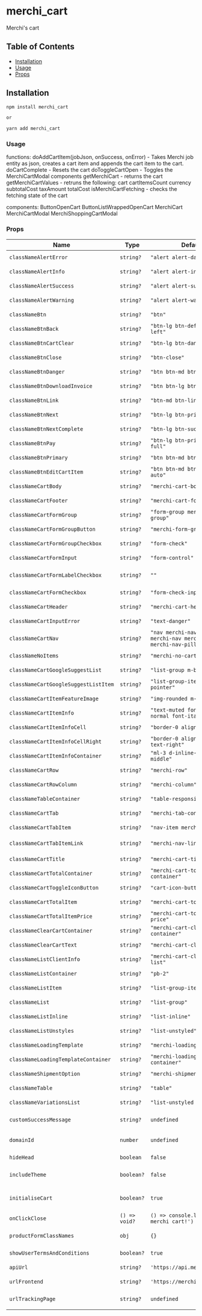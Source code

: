 # merchi_cart
Merchi's cart


## Table of Contents

- [Installation](#installation)
- [Usage](#usage)
- [Props](#props)

## Installation

```bash
npm install merchi_cart

or

yarn add merchi_cart
```

### Usage
  functions:
  doAddCartItem(jobJson, onSuccess, onError) - Takes Merchi job entity as json, creates a cart item and appends the cart item to the cart.
  doCartComplete - Resets the cart
  doToggleCartOpen - Toggles the MerchiCartModal components
  getMerchiCart - returns the cart
  getMerchiCartValues - retruns the following:
    cart
    cartItemsCount
    currency
    subtotalCost
    taxAmount
    totalCost
  isMerchiCartFetching - checks the fetching state of the cart

  components:
  ButtonOpenCart
  ButtonListWrappedOpenCart
  MerchiCart
  MerchiCartModal
  MerchiShoppingCartModal


### Props

| Name                                          | Type       | Default                                                                     | Description                           |
|-----------------------------------------------|------------|-----------------------------------------------------------------------------|---------------------------------------|
| `classNameAlertError`                         | `string?`  | `"alert alert-danger"`                                                      | `Class for alert error`               |
| `classNameAlertInfo`                          | `string?`  | `"alert alert-info"`                                                        | `Class for alert info`                |
| `classNameAlertSuccess`                       | `string?`  | `"alert alert-success"`                                                     | `Class for alert success`             |
| `classNameAlertWarning`                       | `string?`  | `"alert alert-warning"`                                                     | `Class for alert warning`             |
| `classNameBtn`                                | `string?`  | `"btn"`                                                                     | `Base class for button elements`      |
| `classNameBtnBack`                            | `string?`  | `"btn-lg btn-default pull-left"`                                            | `Class for back button`               |
| `classNameBtnCartClear`                       | `string?`  | `"btn-lg btn-danger mr-auto"`                                               | `Class for clear cart button`         |
| `classNameBtnClose`                           | `string?`  | `"btn-close"`                                                               | `Class for close button element`      |
| `classNameBtnDanger`                          | `string?`  | `"btn btn-md btn-danger"`                                                   | `Class for button danger element`     |
| `classNameBtnDownloadInvoice`                 | `string?`  | `"btn btn-lg btn-primary"`                                                  | `Class for button download element`   |
| `classNameBtnLink`                            | `string?`  | `"btn-md btn-link"`                                                         | `Class for link button elements`      |
| `classNameBtnNext`                            | `string?`  | `"btn-lg btn-primary"`                                                      | `Class for next button`               |
| `classNameBtnNextComplete`                    | `string?`  | `"btn-lg btn-success"`                                                      | `Class for next button completed`     |
| `classNameBtnPay`                             | `string?`  | `"btn-lg btn-primary width-full"`                                           | `Class for pay button completed`      |
| `classNameBtnPrimary`                         | `string?`  | `"btn btn-md btn-primary"`                                                  | `Class for edit cart item button`     |
| `classNameBtnEditCartItem`                    | `string?`  | `"btn btn-md btn-primary ml-auto"`                                          | `Class for primary button completed`  |
| `classNameCartBody`                           | `string?`  | `"merchi-cart-body"`                                                        | `Class for cart body container`       |
| `classNameCartFooter`                         | `string?`  | `"merchi-cart-footer"`                                                      | `Class for cart footer container`     |
| `classNameCartFormGroup`                      | `string?`  | `"form-group merchi-form-group"`                                            | `Class for form group element`        |
| `classNameCartFormGroupButton`                | `string?`  | `"merchi-form-group-button"`                                                | `Class for form group button`         |
| `classNameCartFormGroupCheckbox`              | `string?`  | `"form-check"`                                                              | `Class for form group checkbox`       |
| `classNameCartFormInput`                      | `string?`  | `"form-control"`                                                            | `Class for form input`                |
| `classNameCartFormLabelCheckbox`              | `string?`  | `""`                                                                        | `Class for form input checkbpx label` |
| `classNameCartFormCheckbox`                   | `string?`  | `"form-check-input"`                                                        | `Class for form input checkbpx`       |
| `classNameCartHeader`                         | `string?`  | `"merchi-cart-header"`                                                      | `Class for cart header container`     |
| `classNameCartInputError`                     | `string?`  | `"text-danger"`                                                             | `Class for form error`                |
| `classNameCartNav`                            | `string?`  | `"nav merchi-nav-tabs merchi-nav merchi-nav-fill merchi-nav-pills"`                | `Class for cart nav`                  |
| `classNameNoItems`                            | `string?`  | `"merchi-no-cart-items"`                                                    | `Class for no items in cart`          |
| `classNameCartGoogleSuggestList`              | `string?`  | `"list-group m-b-0"`                                                        | `Class for google suggest list`       |
| `classNameCartGoogleSuggestListItem`          | `string?`  | `"list-group-item cursor-pointer"`                                          | `Class for google suggest list item`  |
| `classNameCartItemFeatureImage`               | `string?`  | `"img-rounded m-10"`                                                        | `Class for cart item feature image`   |
| `classNameCartItemInfo`                       | `string?`  | `"text-muted font-weight-normal font-italic"`                               | `Class for cart item info element`    |
| `classNameCartItemInfoCell`                   | `string?`  | `"border-0 align-middle"`                                                   | `Class for cart item cell`            |
| `classNameCartItemInfoCellRight`              | `string?`  | `"border-0 align-middle text-right"`                                        | `Class for cart item cell right align`|
| `classNameCartItemInfoContainer`              | `string?`  | `"ml-3 d-inline-block align-middle"`                                        | `Class for cart item info container`  |
| `classNameCartRow`                            | `string?`  | `"merchi-row"`                                                              | `Class for row element`               |
| `classNameCartRowColumn`                      | `string?`  | `"merchi-column"`                                                           | `Class for row column element`        |
| `classNameTableContainer`                     | `string?`  | `"table-responsive"`                                                        | `Class for cart table container`      |
| `classNameCartTab`                            | `string?`  | `"merchi-tab-content"`                                                      | `Class for cart tab container`        |
| `classNameCartTabItem`                        | `string?`  | `"nav-item merchi-nav-item"`                                                | `Class for cart tab item`             |
| `classNameCartTabItemLink`                    | `string?`  | `"merchi-nav-link"`                                                | `Class for cart tab item link         |` 
| `classNameCartTitle`                          | `string?`  | `"merchi-cart-title"`                                                       | `Class for cart Title container`      |
| `classNameCartTotalContainer`                 | `string?`  | `"merchi-cart-total-container"`                                             | `Class for totals container elements` |
| `classNameCartToggleIconButton`               | `string?`  | `"cart-icon-button-class"`                                                  | `Class for toggle modal button`       |
| `classNameCartTotalItem`                      | `string?`  | `"merchi-cart-total-item"`                                                  | `Class for totals item elements`      |
| `classNameCartTotalItemPrice`                 | `string?`  | `"merchi-cart-total-item-price"`                                            | `Class for totals item price elements`|
| `classNameClearCartContainer`                 | `string?`  | `"merchi-cart-clear-container"`                                             | `Class cart clear container`          |
| `classNameClearCartText`                      | `string?`  | `"merchi-cart-clear-text"`                                                  | `Class cart clear text container`     |
| `classNameListClientInfo`                     | `string?`  | `"merchi-cart-client-info-list"`                                            | `Class for client info list`          |
| `classNameListContainer`                      | `string?`  | `"pb-2"`                                                                    | `Class for list conatiner element`    |
| `classNameListItem`                           | `string?`  | `"list-group-item"`                                                         | `Class for list item elements`        |
| `classNameList`                               | `string?`  | `"list-group"`                                                              | `Class for list elements`             |
| `classNameListInline`                         | `string?`  | `"list-inline"`                                                             | `Class for list inline elements`      |
| `classNameListUnstyles`                       | `string?`  | `"list-unstyled"`                                                           | `Class for list unstyled elements`    |
| `classNameLoadingTemplate`                    | `string?`  | `"merchi-loading-template"`                                                 | `Class for loading elements`          |
| `classNameLoadingTemplateContainer`           | `string?`  | `"merchi-loading-template-container"`                                       | `Class for loading container elements`|
| `classNameShipmentOption`                     | `string?`  | `"merchi-shipment-option"`                                                  | `Class for shipment option element`   |
| `classNameTable`                              | `string?`  | `"table"`                                                    | `Class for table elements`            |
| `classNameVariationsList`                     | `string?`  | `"list-unstyled list-inline"`                                               | `Class for variation info`            |
| `customSuccessMessage`                        | `string?`  | `undefined`                                                                 | `A message to display on payment success` |
| `domainId`                                    | `number`   | `undefined`                                                                 | `The merchi domain/store id for the cart` |
| `hideHead`                                    | `boolean`  | `false`                                                                     | `hides the cart head title and close` |
| `includeTheme`                                | `boolean?` | `false`                                                                     | `If true will fetch and apply the store theme to the page` |
| `initialiseCart`                              | `boolean?` | `true`                                                                      | `If true will initial fetch cart and set cart function on window`|
| `onClickClose`                                | `() => void?`| `() => console.log('close merchi cart!')`                                 | `a function to close the cart`        |
| `productFormClassNames`                       | `obj`      | `{}`                                                                        | `An object to be passsed to the merchi_product_form `|
| `showUserTermsAndConditions`                  | `boolean?` | `true`                                                                      | `Display the user t&cs for Merchi`    |
| `apiUrl`                                      | `string?`  | `'https://api.merchi.co/v6/'`                                               | `URL to connect to the Merchi API`    |
| `urlFrontend`                                 | `string?`  | `'https://merchi.co/'`                                                      | `URL to redirect users to a frontend` |
| `urlTrackingPage`                             | `string?`  | `undefined`                                                                 | `URL used on the thankyou page for tracking`|
